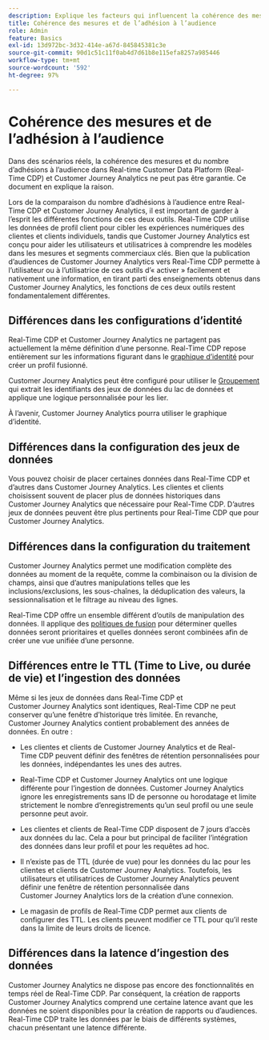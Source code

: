 ```yaml
---
description: Explique les facteurs qui influencent la cohérence des mesures et du nombre d’adhésions à l’audience entre Real-time Customer Data Platform (Real-Time CDP) et Customer Journey Analytics.
title: Cohérence des mesures et de l’adhésion à l’audience
role: Admin
feature: Basics
exl-id: 13d972bc-3d32-414e-a67d-845845381c3e
source-git-commit: 90d1c51c11f0ab4d7d61b8e115efa8257a985446
workflow-type: tm+mt
source-wordcount: '592'
ht-degree: 97%

---
```



# Cohérence des mesures et de l’adhésion à l’audience

Dans des scénarios réels, la cohérence des mesures et du nombre d’adhésions à l’audience dans Real-time Customer Data Platform (Real-Time CDP) et Customer Journey Analytics ne peut pas être garantie. Ce document en explique la raison.

Lors de la comparaison du nombre d’adhésions à l’audience entre Real-Time CDP et Customer Journey Analytics, il est important de garder à l’esprit les différentes fonctions de ces deux outils. Real-Time CDP utilise les données de profil client pour cibler les expériences numériques des clientes et clients individuels, tandis que Customer Journey Analytics est conçu pour aider les utilisateurs et utilisatrices à comprendre les modèles dans les mesures et segments commerciaux clés. Bien que la publication d’audiences de Customer Journey Analytics vers Real-Time CDP permette à l’utilisateur ou à l’utilisatrice de ces outils d’« activer » facilement et nativement une information, en tirant parti des enseignements obtenus dans Customer Journey Analytics, les fonctions de ces deux outils restent fondamentalement différentes.

## Différences dans les configurations d’identité

Real-Time CDP et Customer Journey Analytics ne partagent pas actuellement la même définition d’une personne. Real-Time CDP repose entièrement sur les informations figurant dans le [graphique d’identité](https://experienceleague.adobe.com/fr/docs/platform-learn/tutorials/identities/understanding-identity-and-identity-graphs) pour créer un profil fusionné.

Customer Journey Analytics peut être configuré pour utiliser le [Groupement](../stitching/overview.md) qui extrait les identifiants des jeux de données du lac de données et applique une logique personnalisée pour les lier.

À l’avenir, Customer Journey Analytics pourra utiliser le graphique d’identité.

## Différences dans la configuration des jeux de données

Vous pouvez choisir de placer certaines données dans Real-Time CDP et d’autres dans Customer Journey Analytics. Les clientes et clients choisissent souvent de placer plus de données historiques dans Customer Journey Analytics que nécessaire pour Real-Time CDP. D’autres jeux de données peuvent être plus pertinents pour Real-Time CDP que pour Customer Journey Analytics.

## Différences dans la configuration du traitement

Customer Journey Analytics permet une modification complète des données au moment de la requête, comme la combinaison ou la division de champs, ainsi que d’autres manipulations telles que les inclusions/exclusions, les sous-chaînes, la déduplication des valeurs, la sessionnalisation et le filtrage au niveau des lignes.

Real-Time CDP offre un ensemble différent d’outils de manipulation des données. Il applique des [politiques de fusion](https://experienceleague.adobe.com/fr/docs/experience-platform/profile/merge-policies/overview) pour déterminer quelles données seront prioritaires et quelles données seront combinées afin de créer une vue unifiée d’une personne.

## Différences entre le TTL (Time to Live, ou durée de vie) et l’ingestion des données

Même si les jeux de données dans Real-Time CDP et Customer Journey Analytics sont identiques, Real-Time CDP ne peut conserver qu’une fenêtre d’historique très limitée. En revanche, Customer Journey Analytics contient probablement des années de données. En outre :

* Les clientes et clients de Customer Journey Analytics et de Real-Time CDP peuvent définir des fenêtres de rétention personnalisées pour les données, indépendantes les unes des autres.

* Real-Time CDP et Customer Journey Analytics ont une logique différente pour l’ingestion de données. Customer Journey Analytics ignore les enregistrements sans ID de personne ou horodatage et limite strictement le nombre d’enregistrements qu’un seul profil ou une seule personne peut avoir.

* Les clientes et clients de Real-Time CDP disposent de 7 jours d’accès aux données du lac. Cela a pour but principal de faciliter l’intégration des données dans leur profil et pour les requêtes ad hoc.

* Il n’existe pas de TTL (durée de vue) pour les données du lac pour les clientes et clients de Customer Journey Analytics. Toutefois, les utilisateurs et utilisatrices de Customer Journey Analytics peuvent définir une fenêtre de rétention personnalisée dans Customer Journey Analytics lors de la création d’une connexion.

* Le magasin de profils de Real-Time CDP permet aux clients de configurer des TTL. Les clients peuvent modifier ce TTL pour qu’il reste dans la limite de leurs droits de licence.

## Différences dans la latence d’ingestion des données

Customer Journey Analytics ne dispose pas encore des fonctionnalités en temps réel de Real-Time CDP. Par conséquent, la création de rapports Customer Journey Analytics comprend une certaine latence avant que les données ne soient disponibles pour la création de rapports ou d’audiences. Real-Time CDP traite les données par le biais de différents systèmes, chacun présentant une latence différente.
